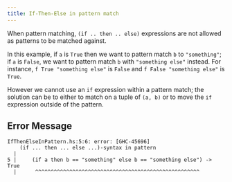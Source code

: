 ```yaml
---
title: If-Then-Else in pattern match
---
```


When pattern matching, `(if .. then .. else)` expressions are not allowed as patterns to be matched against.

In this example, if `a` is `True` then we want to pattern match `b` to `"something"`; if `a` is `False`, we want to pattern match `b` with `"something else"` instead. For instance, `f True "something else"` is `False` and `f False "something else"` is `True`.

However we cannot use an `if` expression within a pattern match; the solution can be to either to match on a tuple of `(a, b)` or to move the `if` expression outside of the pattern.

## Error Message

```
IfThenElseInPattern.hs:5:6: error: [GHC-45696]
    (if ... then ... else ...)-syntax in pattern
  |
5 |     (if a then b == "something" else b == "something else") -> True
  |      ^^^^^^^^^^^^^^^^^^^^^^^^^^^^^^^^^^^^^^^^^^^^^^^^^^^^^
```
